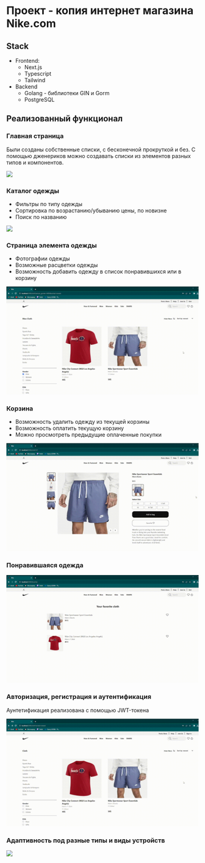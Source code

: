 # Проект - копия интернет магазина Nike.com

## Stack

* Frontend:
    + Next.js
    + Typescript
    + Tailwind
* Backend
    + Golang - библиотеки GIN и Gorm
    + PostgreSQL

## Реализованный функционал

### Главная страница

Были созданы собственные списки, с бесконечной прокруткой и без. С помощью дженериков можно 
создавать списки из элементов разных типов и компонентов.

![](readme_files/main1.gif)

### Каталог одежды

* Фильтры по типу одежды
* Cортировка по возрастанию/убыванию цены, по новизне
* Поиск по названию

![](readme_files/cloth.gif)

### Страница элемента одежды

* Фотографии одежды
* Возможные расцветки одежды
* Возможность добавить одежду в список понравившихся или в корзину

![](readme_files/single-cloth.gif)

### Корзина

* Возможность удалить одежду из текущей корзины
* Возможность оплатить текущую корзину
* Можно просмотреть предыдущие оплаченные покупки

![](readme_files/basket.gif)

### Понравившаяся одежда

![](readme_files/favorite.gif)

### Авторизация, регистрация и аутентификация

Аунтетификация реализована с помощью JWT-токена

![](readme_files/auth.gif)

### Адаптивность под разные типы и виды устройств

![](readme_files/adaptive.gif)
